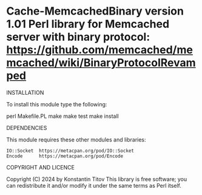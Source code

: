 Cache-MemcachedBinary version 1.01
Perl library for Memcached server with binary protocol: https://github.com/memcached/memcached/wiki/BinaryProtocolRevamped
======================

INSTALLATION

To install this module type the following:

perl Makefile.PL
make
make test
make install

DEPENDENCIES

This module requires these other modules and libraries:

    IO::Socket  https://metacpan.org/pod/IO::Socket
    Encode      https://metacpan.org/pod/Encode

COPYRIGHT AND LICENCE

Copyright (C) 2024 by Konstantin Titov
This library is free software; you can redistribute it and/or modify it under the same terms as Perl itself.
